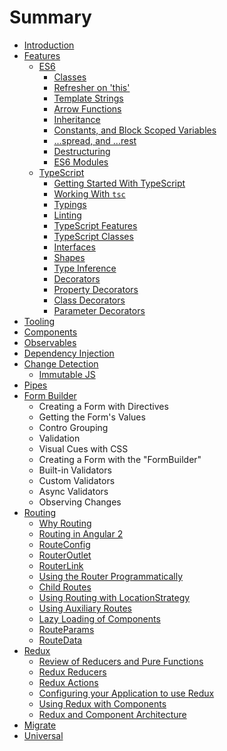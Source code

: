 # Summary

* [Introduction](README.md)
* [Features](handout/01-features.md)
   * [ES6](handout/features/es6.md)
       * [Classes](handout/features/classes.md)
       * [Refresher on 'this'](handout/features/refresher_on_this.md)
       * [Template Strings](handout/features/template_strings.md)
       * [Arrow Functions](handout/features/arrow_functions.md)
       * [Inheritance](handout/features/inheritance.md)
       * [Constants, and Block Scoped Variables](handout/features/constants,_and_block_scoped_variables.md)
       * [...spread, and ...rest](handout/features/spread_and_rest.md)
       * [Destructuring](handout/features/destructuring.md)
       * [ES6 Modules](handout/features/es6_modules.md)
   * [TypeScript](handout/features/typescript.md)
       * [Getting Started With TypeScript](handout/features/getting_started_with_typescript.md)
       * [Working With `tsc`](handout/features/working_with_tsc.md)
       * [Typings](handout/features/typings.md)
       * [Linting](handout/features/linting.md)
       * [TypeScript Features](handout/features/typescript_features.md)
       * [TypeScript Classes](handout/features/typescript_classes.md)
       * [Interfaces](handout/features/interfaces.md)
       * [Shapes](handout/features/shapes.md)
       * [Type Inference](handout/features/type_inference.md)
       * [Decorators](handout/features/decorators.md)
       * [Property Decorators](handout/features/property_decorators.md)
       * [Class Decorators](handout/features/class_decorators.md)
       * [Parameter Decorators](handout/features/parameter_decorators.md)
* [Tooling](handout/02-tooling.md)
* [Components](handout/03-components.md)
* [Observables](handout/04-observables.md)
* [Dependency Injection](handout/05-di.md)
* [Change Detection](handout/06-change-detection.md)
   * [Immutable JS](handout/05.1-immutablejs.md)
* [Pipes](handout/07-pipes.md)
* [Form Builder](handout/08-form-builder.md)
   * Creating a Form with Directives
   * Getting the Form's Values
   * Contro Grouping
   * Validation
   * Visual Cues with CSS
   * Creating a Form with the "FormBuilder"
   * Built-in Validators
   * Custom Validators
   * Async Validators
   * Observing Changes
* [Routing](handout/09-routing.md)
   * [Why Routing](handout/routing/why_routing.md)
   * [Routing in Angular 2](handout/routing/routing_in_angular_2.md)
   * [RouteConfig](handout/routing/routeconfig.md)
   * [RouterOutlet](handout/routing/routeroutlet.md)
   * [RouterLink](handout/routing/routerlink.md)
   * [Using the Router Programmatically](handout/routing/using_the_router_programmatically.md)
   * [Child Routes](handout/routing/child_routes.md)
   * [Using Routing with LocationStrategy](handout/routing/using_routing_with_locationstrategy.md)
   * [Using Auxiliary Routes](handout/routing/using_auxiliary_routes.md)
   * [Lazy Loading of Components](handout/routing/lazy_loading_of_components.md)
   * [RouteParams](handout/routing/routeparams.md)
   * [RouteData](handout/routing/routedata.md)
* [Redux](handout/redux/README.md)
   * [Review of Reducers and Pure Functions](handout/redux/review_of_reducers_and_pure_functions.md)
   * [Redux Reducers](handout/redux/redux_reducers.md)
   * [Redux Actions](handout/redux/redux_actions.md)
   * [Configuring your Application to use Redux](handout/redux/configuring_your_application_to_use_redux.md)
   * [Using Redux with Components](handout/redux/using_redux_with_components.md)
   * [Redux and Component Architecture](handout/redux/redux_and_component_architecture.md)
* [Migrate](handout/11-migrate.md)
* [Universal](handout/12-universal.md)


